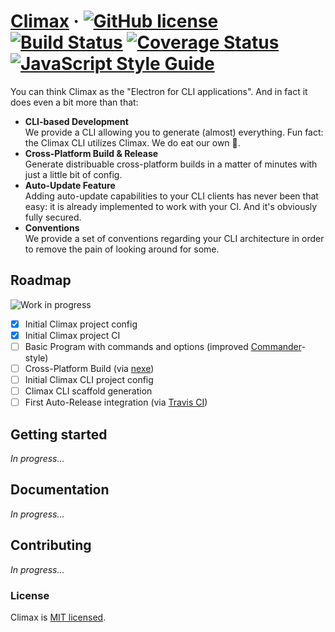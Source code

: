 # [Climax](https://climaxjs.com) &middot; [![GitHub license](https://img.shields.io/badge/license-MIT-blue.svg?style=flat-square)](https://github.com/climaxjs/climax/blob/master/LICENSE) [![Build Status](https://img.shields.io/travis/climaxjs/climax.svg?style=flat-square)](https://travis-ci.org/climaxjs/climax) [![Coverage Status](https://img.shields.io/coveralls/github/climaxjs/climax.svg?style=flat-square)](https://coveralls.io/github/climaxjs/climax) [![JavaScript Style Guide](https://img.shields.io/badge/code_style-airbnb-brightgreen.svg?style=flat-square)](https://github.com/airbnb/javascript#airbnb-javascript-style-guide-)

<!-- [![npm version](https://img.shields.io/npm/v/climax.svg?style=flat-square)](https://www.npmjs.com/package/climax) -->

You can think Climax as the "Electron for CLI applications". And in fact it does even a bit more than that:

- **CLI-based Development**<br>
  We provide a CLI allowing you to generate (almost) everything. Fun fact: the Climax CLI utilizes Climax. We do eat our own :hamburger:.<br>
- **Cross-Platform Build & Release**<br>
  Generate distribuable cross-platform builds in a matter of minutes with just a little bit of config.<br>
- **Auto-Update Feature**<br>
  Adding auto-update capabilities to your CLI clients has never been that easy: it is already implemented to work with your CI. And it's obviously fully secured.<br>
- **Conventions**<br>
  We provide a set of conventions regarding your CLI architecture in order to remove the pain of looking around for some.

## Roadmap

![Work in progress](doc/res/work-in-progress-225.png)

- [x] Initial Climax project config
- [x] Initial Climax project CI
- [ ] Basic Program with commands and options (improved [Commander](https://github.com/tj/commander.js)-style)
- [ ] Cross-Platform Build (via [nexe](https://github.com/nexe/nexe))
- [ ] Initial Climax CLI project config
- [ ] Climax CLI scaffold generation
- [ ] First Auto-Release integration (via [Travis CI](https://travis-ci.org))

## Getting started

_In progress..._

## Documentation

_In progress..._

## Contributing

_In progress..._

### License

Climax is [MIT licensed](./LICENSE).
